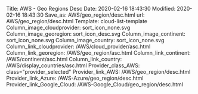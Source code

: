 Title: AWS - Geo Regions Desc
Date: 2020-02-16 18:43:30
Modified: 2020-02-16 18:43:30
Save_as: AWS/geo_region/desc.html
url: AWS/geo_region/desc.html
Template: cloud-list-template
Column_image_cloudprovider: sort_icon_none.svg
Column_image_georegion: sort_icon_desc.svg
Column_image_continent: sort_icon_none.svg
Column_image_country: sort_icon_none.svg
Column_link_cloudprovider: /AWS/cloud_provider/asc.html
Column_link_georegion: /AWS/geo_region/asc.html
Column_link_continent: /AWS/continent/asc.html
Column_link_country: /AWS/display_countries/asc.html
Provider_class_AWS: class="provider_selected"
Provider_link_AWS: /AWS/geo_region/desc.html
Provider_link_Azure: /AWS-Azure/geo_region/desc.html
Provider_link_Google_Cloud: /AWS-Google_Cloud/geo_region/desc.html